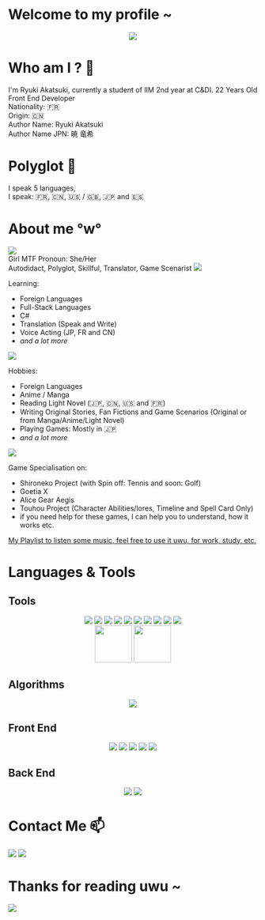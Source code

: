 # Welcome to my profile ~
<div align="center">
<img src="https://tenor.com/view/devil-survivor-gif-18075291.gif" align="center">
</div>

# Who am I ? 🤔

I'm Ryuki Akatsuki, currently a student of IIM 2nd year at C&DI. 22 Years Old <br>
Front End Developer <br>
Nationality: :fr: <br>
Origin: :cn: <br>
Author Name: Ryuki Akatsuki <br>
Author Name JPN: 暁 竜希

# Polyglot :crossed_flags:
I speak 5 languages, <br> I speak: 
:fr:, :cn:, :us: / :uk:, :jp: and :es:

# About me °w°
<img src="https://tenor.com/view/cat-girl-anime-cute-gif-15198771.gif">
<br>
Girl MTF Pronoun: She/Her
<br>
Autodidact, Polyglot, Skillful, Translator, Game Scenarist

<img src ="https://tenor.com/view/anime-kon-think-thinking-idea-gif-12396059.gif">

Learning:
* Foreign Languages
* Full-Stack Languages
* C#
* Translation (Speak and Write)
* Voice Acting (JP, FR and CN)
* *and a lot more*

<img src="https://tenor.com/view/dragon-woman-anime-drink-drinking-tea-gif-10743290.gif">

Hobbies:
* Foreign Languages
* Anime / Manga
* Reading Light Novel (:jp:, :cn:, :us: and :fr:)
* Writing Original Stories, Fan Fictions and Game Scenarios (Original or from Manga/Anime/Light Novel)
* Playing Games: Mostly in :jp:
* *and a lot more*

<img src="https://tenor.com/view/100-gif-25740292.gif">

Game Specialisation on:
* Shironeko Project (with Spin off: Tennis and soon: Golf)
* Goetia X
* Alice Gear Aegis
* Touhou Project (Character Abilities/lores, Timeline and Spell Card Only)
* if you need help for these games, I can help you to understand, how it works etc.

<a href="https://www.youtube.com/playlist?list=PLhSLeg1IQYcZea41W-oSMAUd6dZBipYGf">My Playlist to listen some music, feel free to use it uwu, for work, study, etc.</a>

# Languages & Tools 
## Tools
<p align="center">
<img src="https://img.shields.io/badge/Visual_Studio_Code-0078D4?style=for-the-badge&logo=visual%20studio%20code&logoColor=white">
<img src="https://img.shields.io/badge/Visual_Studio-5C2D91?style=for-the-badge&logo=visual%20studio&logoColor=white">
<img src="https://img.shields.io/badge/PyCharm-000000.svg?&style=for-the-badge&logo=PyCharm&logoColor=white">
<img src="https://img.shields.io/badge/IntelliJ_IDEA-000000.svg?style=for-the-badge&logo=intellij-idea&logoColor=white">
<img src="https://img.shields.io/badge/Adobe%20Photoshop-31A8FF?style=for-the-badge&logo=Adobe%20Photoshop&logoColor=black">
<img src="https://img.shields.io/badge/Adobe%20Illustrator-FF9A00?style=for-the-badge&logo=adobe%20illustrator&logoColor=white">
<img src="https://img.shields.io/badge/Adobe%20XD-470137?style=for-the-badge&logo=Adobe%20XD&logoColor=#FF61F6">
<img src="https://img.shields.io/badge/Adobe%20after%20affects-CF96FD?style=for-the-badge&logo=Adobe%20after%20effects&logoColor=393665">
<img src="https://img.shields.io/badge/Unity-100000?style=for-the-badge&logo=unity&logoColor=white">
<img src="https://img.shields.io/badge/Notion-000000?style=for-the-badge&logo=notion&logoColor=white"> <br>
<img src="https://pic.clubic.com/v1/images/1506328/raw" width="75">
<img src="https://upload.wikimedia.org/wikipedia/commons/3/39/Vegas_Pro_15.0.png" width="75">
<br>
</p>

## Algorithms
<p align="center">
<img src="https://img.shields.io/badge/Python-3776AB?style=for-the-badge&logo=python&logoColor=white">
</p>

## Front End
<p align="center">
<img src="https://img.shields.io/badge/HTML5-E34F26?style=for-the-badge&logo=html5&logoColor=white">
<img src="https://img.shields.io/badge/CSS3-1572B6?style=for-the-badge&logo=css3&logoColor=white">
<img src="https://img.shields.io/badge/Sass-CC6699?style=for-the-badge&logo=sass&logoColor=white">
<img src="https://img.shields.io/badge/JavaScript-F7DF1E?style=for-the-badge&logo=javascript&logoColor=black">
<img src="https://img.shields.io/badge/Markdown-000000?style=for-the-badge&logo=markdown&logoColor=white">
</p>

## Back End 
<p align="center">
<img src="https://img.shields.io/badge/PHP-777BB4?style=for-the-badge&logo=php&logoColor=white">
<img src="https://img.shields.io/badge/MySQL-00000F?style=for-the-badge&logo=mysql&logoColor=white">
</p>

# Contact Me :mailbox:

<a href="https://twitter.com/RyukiAkatsuki"><img src="https://img.shields.io/badge/Twitter-1DA1F2?style=for-the-badge&logo=twitter&logoColor=white"></a>
<a href="https://www.twitch.tv/ryukiakatsuki"><img src="https://img.shields.io/badge/Twitch-9146FF?style=for-the-badge&logo=twitch&logoColor=white"></a>
# Thanks for reading uwu ~

<img src="https://tenor.com/view/dance-blush-happy-smiling-anime-gif-16690901.gif">

<!--
**RyukiAkatsuki/RyukiAkatsuki** is a ✨ _special_ ✨ repository because its `README.md` (this file) appears on your GitHub profile.

Here are some ideas to get you started:

- 🔭 I’m currently working on ...
- 🌱 I’m currently learning ...
- 👯 I’m looking to collaborate on ...
- 🤔 I’m looking for help with ...
- 💬 Ask me about ...
- 📫 How to reach me: ...
- 😄 Pronouns: ...
- ⚡ Fun fact: ...
-->
